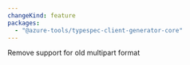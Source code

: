 ```yaml
---
changeKind: feature
packages:
  - "@azure-tools/typespec-client-generator-core"
---
```


Remove support for old multipart format